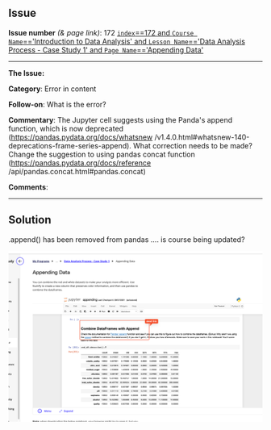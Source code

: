 ## Issue
**Issue number** _(& page link)_: 172 [`index`==172 and `Course Name`=='Introduction to Data Analysis' and `Lesson Name`=='Data Analysis Process - Case Study 1' and `Page Name`=='Appending Data'](https://learn.udacity.com/nanodegrees/nd002-wgu-1/parts/7017d220-3f67-402c-93b0-0014bfee8bd4/lessons/fbab288f-cf02-470f-98cd-d67aece8a168/concepts/6751f1a0-3cad-435b-a2c1-184415da8a8a)
***

**The Issue:**

**Category**: Error in content

**Follow-on**: What is the error?

**Commentary**: The Jupyter cell suggests using the Panda's append function,
which is now deprecated (https://pandas.pydata.org/docs/whatsnew
/v1.4.0.html#whatsnew-140-deprecations-frame-series-append).
What correction needs to be made? Change the suggestion to using
pandas concat function (https://pandas.pydata.org/docs/reference
/api/pandas.concat.html#pandas.concat)

**Comments**: 


***
## Solution

.append() has been removed from pandas .... is course being updated?

<img style='width: 600px' src="./images/172.png"></img>